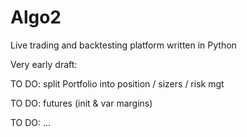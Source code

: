 # Algo2
Live trading and backtesting platform written in Python


Very early draft:


TO DO: split Portfolio into position / sizers / risk mgt

TO DO: futures (init & var margins)

TO DO: ...
